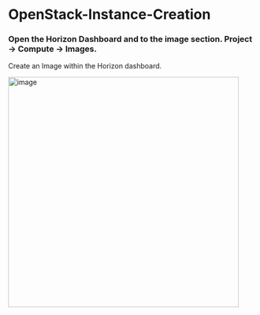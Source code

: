 # OpenStack-Instance-Creation

### Open the Horizon Dashboard and to the image section. Project -> Compute -> Images.
Create an Image within the Horizon dashboard.

<img width="468" alt="image" src="https://user-images.githubusercontent.com/78562069/224501215-704a8a50-dece-4ac8-835f-2c986e64c5be.png">
